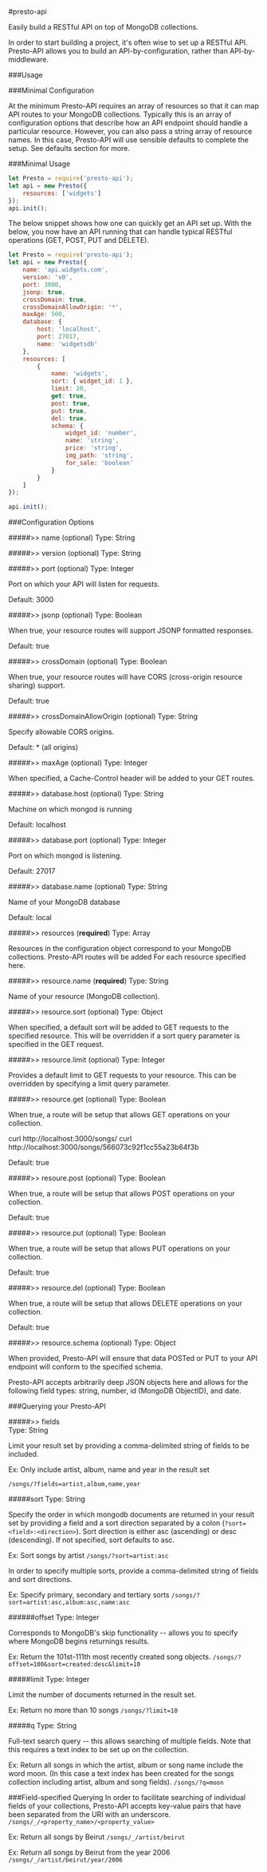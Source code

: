 #presto-api

Easily build a RESTful API on top of MongoDB collections.

In order to start building a project, it's often wise to set up a RESTful API.  Presto-API allows you to build an API-by-configuration, rather than API-by-middleware.

###Usage

###Minimal Configuration

At the minimum Presto-API requires an array of resources so that it can map API routes to your MongoDB collections.  Typically this is an array of configuration options that describe how an API endpoint should handle a particular resource.  However, you can also pass a string array of resource names.  In this case, Presto-API will use sensible defaults to complete the setup.  See defaults section for more.

###Minimal Usage
```js
let Presto = require('presto-api');
let api = new Presto({
	resources: ['widgets']
});
api.init();
```

The below snippet shows how one can quickly get an API set up.  With the below, you now have an API running that can handle typical RESTful operations (GET, POST, PUT and DELETE).

```js
let Presto = require('presto-api');
let api = new Presto({
	name: 'api.widgets.com',
	version: 'v0',
	port: 3000,
	jsonp: true,
	crossDomain: true,
	crossDomainAllowOrigin: '*',
	maxAge: 500,
	database: {
		host: 'localhost',
		port: 27017,
		name: 'widgetsdb'
	},
	resources: [
		{
			name: 'widgets',
			sort: { widget_id: 1 },
			limit: 20,
			get: true,
			post: true,
			put: true,
			del: true,
			schema: {
				widget_id: 'number',
				name: 'string',
				price: 'string',
				img_path: 'string',
				for_sale: 'boolean'
			}
		}
	]
});

api.init();
```

###Configuration Options

#####>> name (optional)
Type: String

#####>> version (optional)
Type: String

#####>> port (optional)
Type: Integer

Port on which your API will listen for requests.

Default: 3000

#####>> jsonp (optional)
Type: Boolean

When true, your resource routes will support JSONP formatted responses.

Default: true

#####>> crossDomain (optional)
Type: Boolean

When true, your resource routes will have CORS (cross-origin resource sharing) support.

Default: true

#####>> crossDomainAllowOrigin (optional)
Type: String

Specify allowable CORS origins.

Default: * (all origins)

#####>> maxAge (optional)
Type: Integer

When specified, a Cache-Control header will be added to your GET routes.

#####>> database.host (optional)
Type: String

Machine on which mongod is running

Default: localhost

#####>> database.port (optional)
Type: Integer

Port on which mongod is listening.

Default: 27017

#####>> database.name (optional)
Type: String

Name of your MongoDB database
	
Default: local

#####>> resources (**required**)
Type: Array

Resources in the configuration object correspond to your MongoDB collections.  Presto-API routes will be added For each 		resource specified here.

#####>> resource.name (**required**)
Type: String

Name of your resource (MongoDB collection).

#####>> resource.sort (optional)
Type: Object

When specified, a default sort will be added to GET requests to the specified resource.  This will be overridden if a sort 		query parameter is specified in the GET request.

#####>> resource.limit (optional)
Type: Integer
	
Provides a default limit to GET requests to your resource.  This can be overridden by specifying a limit query parameter.

#####>> resource.get (optional)
Type: Boolean

When true, a route will be setup that allows GET operations on your collection.

curl http://localhost:3000/songs/
curl http://localhost:3000/songs/566073c92f1cc55a23b64f3b
	
Default: true

#####>> resoure.post (optional)
Type: Boolean
	
When true, a route will be setup that allows POST operations on your collection.
	
Default: true

#####>> resource.put (optional)
Type: Boolean
	
When true, a route will be setup that allows PUT operations on your collection.
	
Default: true

#####>> resource.del (optional)
Type: Boolean
	
When true, a route will be setup that allows DELETE operations on your collection.
	
Default: true

#####>> resource.schema (optional)
Type: Object
	
When provided, Presto-API will ensure that data POSTed or PUT to your API endpoint will conform to the specified schema.

Presto-API accepts arbitrarily deep JSON objects here and allows for the following field types: string, number, id (MongoDB 		ObjectID), and date.

###Querying your Presto-API

#####>> fields	
Type: String
	
Limit your result set by providing a comma-delimited string of fields to be included.
	
Ex: Only include artist, album, name and year in the result set
```
/songs/?fields=artist,album,name,year
```

#####sort
Type: String
	
Specify the order in which mongodb documents are returned in your result set by providing a field and a sort direction 			separated by a colon (`?sort=<field>:<direction>`).  Sort direction is either asc (ascending) or desc (descending).  If not 	specified, sort defaults to asc.
	
Ex: Sort songs by artist
`/songs/?sort=artist:asc`
	
In order to specify multiple sorts, provide a comma-delimited string of fields and sort directions.
	
Ex: Specify primary, secondary and tertiary sorts
`/songs/?sort=artist:asc,album:asc,name:asc`

######offset
Type: Integer

Corresponds to MongoDB's skip functionality -- allows you to specify where MongoDB begins returnings results.

Ex: Return the 101st-111th most recently created song objects.
`/songs/?offset=100&sort=created:desc&limit=10`

#####limit
Type: Integer

Limit the number of documents returned in the result set.

Ex: Return no more than 10 songs
`/songs/?limit=10`

#####q
Type: String

Full-text search query -- this allows searching of multiple fields.  Note that this requires a text index to be set up on the collection.

Ex: Return all songs in which the artist, album or song name include the word moon.  (In this case a text index has been created for the songs collection including artist, album and song fields).
`/songs/?q=moon`

###Field-specified Querying
In order to facilitate searching of individual fields of your collections, Presto-API accepts key-value pairs that have been separated from the URI with an underscore.
`/songs/_/<property_name>/<property_value>`

Ex: Return all songs by Beirut
`/songs/_/artist/beirut`

Ex: Return all songs by Beirut from the year 2006
`/songs/_/artist/beirut/year/2006`








